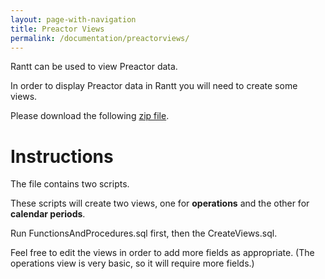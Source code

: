 ```yaml
---
layout: page-with-navigation
title: Preactor Views
permalink: /documentation/preactorviews/
---
```


Rantt can be used to view Preactor data.

In order to display Preactor data in Rantt you will need to create some views.

Please download the following [zip file](https://drive.google.com/file/d/0B5SM6iAQ6u64RjZSZmF4VTc3bkU/view?usp=sharing).

Instructions
=============

The file contains two scripts.

These scripts will create two views, one for **operations** and the other for **calendar periods**.

Run FunctionsAndProcedures.sql first, then the CreateViews.sql.

Feel free to edit the views in order to add more fields as appropriate. (The operations view is very basic, so it will require more fields.)
 